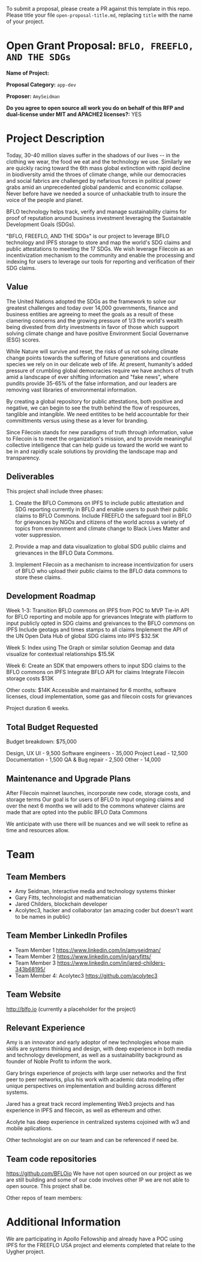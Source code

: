 To submit a proposal, please create a PR against this template in this repo. Please title your file `open-proposal-title.md`, replacing `title` with the name of your project.

# Open Grant Proposal: `BFLO, FREEFLO, AND THE SDGs`

**Name of Project:**

**Proposal Category:**  `app-dev`

**Proposer:** `AmySeidman`

**Do you agree to open source all work you do on behalf of this RFP and dual-license under MIT and APACHE2 licenses?:** YES

# Project Description
Today, 30-40 million slaves suffer in the shadows of our lives -- in the clothing we wear, the food we eat and the technology we use. Similarly we are quickly racing toward the 6th mass global extinction with rapid decline in biodiversity amid the throes of climate change, while our democracies and social fabrics are challenged by nefarious forces in political power grabs amid an unprecedented global pandemic and economic collapse. Never before have we needed a source of unhackable truth to insure the voice of the people and planet.

BFLO technology helps track, verify and manage sustainability claims for proof of reputation around business investment leveraging the Sustainable Development Goals (SDGs). 

"BFLO, FREEFLO, AND THE SDGs" is our project to leverage BFLO technology and IPFS storage to store and map the world's SDG claims and public attestations to meeting the 17 SDGs. We wish leverage Filecoin as an incentivization mechanism to the community and enable the processing and indexing for users to leverage our tools for reporting and verification of their SDG claims.

## Value

The United Nations adopted the SDGs as the framework to solve our greatest challenges and today over 14,000 governments, finance and business entities are agreeing to meet the goals as a result of these clamering concerns and the growing pressure of 1/3 the world's wealth being divested from dirty investments in favor of those which support solving climate change and have positive Environment Social Governanve (ESG) scores. 

While Nature will survive and reset, the risks of us not solving climate change points towards the suffering of future generations and countless species we rely on in our delicate web of life.  At present, humanity's added pressure of crumbling global democracies require we have anchors of truth amid a landscape of ever shifting information and "fake news", where pundits provide 35-65% of the false information, and our leaders are removing vast libraries of environmental information. 

By creating a global repository for public attestations, both positive and negative, we can begin to see the truth behind the flow of respources, tanglible and intangible. We need entitites to be held accountable for their committments versus using these as a lever for branding. 

Since Filecoin stands for new paradigms of truth through information, value to Filecoin is to meet the organization's mission, and to provide meaningful collective intelligence that can help guide us toward the world we want to be in and rapidly scale solutions by providing the landscape map and transparency. 

## Deliverables


This project shall include three phases:

1. Create the BFLO Commons on IPFS to include public attestation and SDG reporting currently in BFLO and enable users to push their public claims to BFLO Commons. Include FREEFLO the safeguard tool in BFLO for grievances by NGOs and citizens of the world across a variety of topics from environment and climate change to Black Lives Matter and voter suppression.

2. Provide a map and data visualization to global SDG public claims and grievances in the BFLO Data Commons. 

3. Implement Filecoin as a mechanism to increase incentivization for users of BFLO who upload their public claims to the BFLO data commons to store these claims. 


## Development Roadmap

Week 1-3: 
Transition BFLO commons on IPFS from POC to MVP
Tie-in API for BFLO reporting and mobile app for grievances
Integrate with platform to input publicly opted in SDG claims and greivances to the BFLO commons on IPFS
Include geotags and times stamps to all claims
Implement the API of the UN Open Data Hub of global SDG claims into IPFS
$32.5K

Week 5:
Index using The Graph or similar solution
Geomap and data visualize for contextual relationships 
$15.5K

Week 6:
Create an SDK that empowers others to input SDG claims to the BFLO commons on IPFS
Integrate BFLO API for claims
Integrate Filecoin storage costs
$13K

Other costs: $14K 
Accessible and maintained for 6 months, software licenses, cloud implementation, some gas and filecoin costs for grievances 

Project duration 6 weeks. 

## Total Budget Requested

Budget breakdown: $75,000

Design, UX UI - 9,500
Software engineers - 35,000
Project Lead - 12,500 
Documentation - 1,500
QA & Bug repair - 2,500
Other - 14,000

## Maintenance and Upgrade Plans

After Filecoin mainnet launches, incorporate new code, storage costs, and storage terms
Our goal is for users of BFLO to input ongoing claims and over the next 6 months we will add to the commons whatever claims are made that are opted into the public BFLO Data Commons

We anticipate with use there will be nuances and we will seek to refine as time and resources allow.

# Team

## Team Members

- Amy Seidman, Interactive media and technology systems thinker
- Gary Fitts, technologist and mathematician
- Jared Childers, blockchain developer
- Acolytec3, hacker and collaborator (an amazing coder but doesn't want to be names in public) 

## Team Member LinkedIn Profiles

- Team Member 1 https://www.linkedin.com/in/amyseidman/
- Team Member 2 https://www.linkedin.com/in/garyfitts/
- Team Member 3 https://www.linkedin.com/in/jared-childers-343b68195/
- Team Member 4: Acolytec3 https://github.com/acolytec3 

## Team Website

http://blfo.io (currently a placeholder for the project)

## Relevant Experience

Amy is an innovator and early adoptor of new technologies whose main skills are systems thinking and design, with deep experience in both media and technology development, as well as a sustainability background as founder of Noble Profit to inform the work. 

Gary brings experience of projects with large user networks and the first peer to peer networks, plus his work with academic data modeling offer unique perspectives on implementation and building across different systems.

Jared has a great track record implementing Web3 projects and has experience in IPFS and filecoin, as well as ethereum and other.

Acolyte has deep experience in centralized systems cojoined with w3 and mobile aplications.

Other technologist are on our team and can be referenced if need be.

## Team code repositories

https://github.com/BFLOio
We have not open sourced on our project as we are still building and some of our code involves other IP we are not able to open source. This project shall be.

Other repos of team members:


# Additional Information

We are participating in Apollo Fellowship and already have a POC using IPFS for the FREEFLO USA project and elements completed that relate to the Uygher project.
